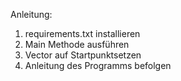 Anleitung:

1. requirements.txt installieren
2. Main Methode ausführen
3. Vector auf Startpunktsetzen
4. Anleitung des Programms befolgen

